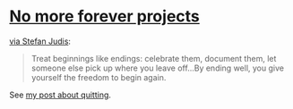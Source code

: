 # [No more forever projects](https://dianaberlin.com/posts/no-more-forever-projects)

[via Stefan Judis](https://www.stefanjudis.com/notes/forever-projects/):

> Treat beginnings like endings: celebrate them, document them, let someone else pick up where you leave off...By ending well, you give yourself the freedom to begin again.

See [my post about quitting](https://blog.jim-nielsen.com/2023/art-of-knowing-when-to-quit/).
